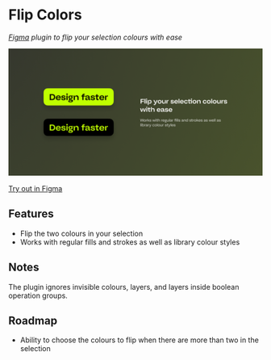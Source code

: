 # Flip Colors

_[Figma](https://figma.com/about) plugin to flip your selection colours with ease_

![Plugin Cover](/assets/cover.png)

[Try out in Figma](https://figma.com/community/plugin/1124356039161054553)

## Features

- Flip the two colours in your selection
- Works with regular fills and strokes as well as library colour styles

## Notes

The plugin ignores invisible colours, layers, and layers inside boolean operation groups.

## Roadmap

- Ability to choose the colours to flip when there are more than two in the selection